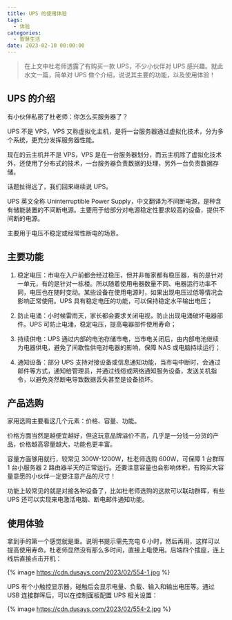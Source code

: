```yaml
---
title: UPS 的使用体验
tags:
  - 体验
categories:
  - 智慧生活
date: 2023-02-10 00:00:00
---
```


> 在上文中杜老师透露了有购买一款 UPS，不少小伙伴对 UPS 感兴趣。就此水文一篇，简单对 UPS 做个介绍，说说其主要的功能，以及使用体验！

<!-- more -->

## UPS 的介绍

有小伙伴私密了杜老师：你怎么买服务器了？

UPS 不是 VPS，VPS 又称虚拟化主机，是将一台服务器通过虚拟化技术，分为多个系统，更充分发挥服务器性能。

现在的云主机并不是 VPS，VPS 是在一台服务器划分，而云主机除了虚拟化技术外，还使用了分布式的技术，一台服务器负责数据的处理，另外一台负责数据存储。

话题扯得远了，我们回来继续说 UPS。

UPS 英文全称 Uninterruptible Power Supply，中文翻译为不间断电源，是种含有储能装置的不间断电源。主要用于给部分对电源稳定性要求较高的设备，提供不间断的电源。

主要用于电压不稳定或经常性断电的场景。

## 主要功能

1. 稳定电压：市电在入户前都会经过稳压，但并非每家都有稳压器，有的是针对一单元，有的是针对一栋楼。所以随着使用电器数量不同、电器运行功率不同，电压也在随时变动。某些设备在使用电源时，如果出现电压过低等情况会影响正常使用。UPS 具有稳定电压的功能，可以保持稳定水平输出电压；

2. 防止电涌：小时候雷雨天，家长都会要求关闭电视，防止出现电涌破坏电器部件。UPS 可防止电涌，稳定电压，提高电器部件使用寿命；

3. 持续供电：UPS 通过内部的电池存储市电，当市电关闭后，由内部电池继续为电器供电，避免了间歇性供电对电器的影响，保障 NAS 或电脑持续运行；

4. 通知设备：部分 UPS 支持对接设备或信息通知功能，当市电中断时，会通过邮件等方式，通知给管理员，并通过线缆或网络通知服务设备，发送关机指令，以避免突然断电导致数据丢失甚至是设备损坏。

## 产品选购

家用选购主要看这几个元素：价格、容量、功能。

价格方面当然是越便宜越好，但这玩意品牌溢价不高，几乎是一分钱一分货的产品，价格越高容量越大，功能也更丰富。

容量方面够用就行，较常见 300W-1200W，杜老师选购 600W，可保障 1 台群晖 1 台小服务器 2 路由器半天的正常运行。还要注意容量也会影响体积，有购买大容量意愿的小伙伴一定要注意产品的尺寸！

功能上较常见的就是对接各种设备了，比如杜老师选购的这款可以联动群晖，有些 UPS 还可以实现来电激活电脑、断电邮件通知功能。

## 使用体验

拿到手的第一个感觉就是重。说明书提示需先充电 6 小时，然后再用，这样可以提高使用寿命。杜老师显然没有那么多时间，直接上电使用。后端四个插座，连上线后直接点击开机：

{% image https://cdn.dusays.com/2023/02/554-1.jpg %}

UPS 有个小触控显示器，碰触后会显示电量、负载、输入和输出电压等。通过 USB 连接群晖后，可以在控制面板配置 UPS 相关设置：

{% image https://cdn.dusays.com/2023/02/554-2.jpg %}